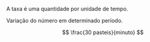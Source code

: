 A taxa é uma quantidade por unidade de tempo.

Variação do número em determinado período.

$$ \frac{30 pasteis}{minuto} $$